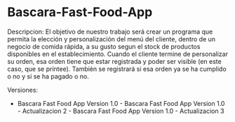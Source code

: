 # Bascara-Fast-Food-App
Descripcion: El objetivo de nuestro trabajo será crear un programa que permita la elección y personalización del menú del cliente, dentro de un negocio de comida rápida, a su gusto segun el stock de productos disponibles en el establecimiento. Cuando el cliente termine de personalizar su orden, esa orden tiene que estar registrada y poder ser visible (en este caso, que se printee). También se registrará si esa orden ya se ha cumplido o no y si se ha pagado o no.

Versiones:
- Bascara Fast Food App Version 1.0
      - Bascara Fast Food App Version 1.0 - Actualizacion 2
      - Bascara Fast Food App Version 1.0 - Actualizacion 3
